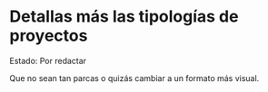 # Detallas más las tipologías de proyectos

Estado: Por redactar

Que no sean tan parcas o quizás cambiar a un formato más visual.